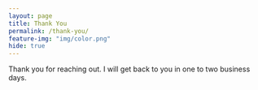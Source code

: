 ```yaml
---
layout: page
title: Thank You
permalink: /thank-you/
feature-img: "img/color.png"
hide: true
---
```


Thank you for reaching out. I will get back to you in one to two business days. 